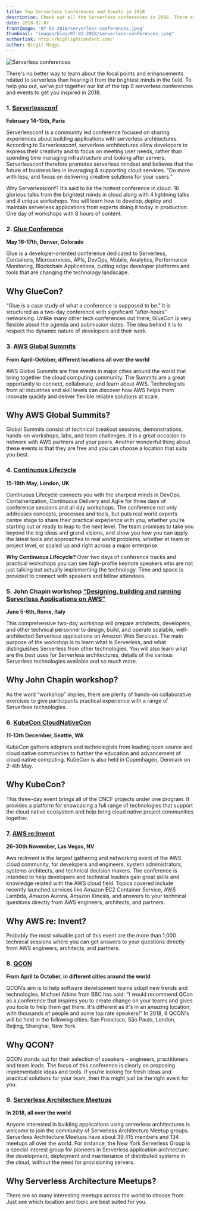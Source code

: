 ```yaml
---
title: Top Serverless Conferences and Events in 2018
description: Check out all the Serverless conferences in 2018. There are so many interesting meetups across the world to choose from. Just see which location and topic are best suited for you.
date: 2018-02-07
frontImage: "07-02-2018/serverless-conferences.jpeg"
thumbnail: "images/blog/07-02-2018/serverless-conferences.jpeg"
authorlink: http://highlightcontent.com/'
author: Birgit Maggi
---
```


![Serverless conferences](/images/blog/07-02-2018/serverless-conferences.jpeg)

There's no better way to learn about the focal points and enhancements related to serverless than hearing it from the brightest minds in the field. To help you out, we’ve put together our list of the top 9 serverless conferences and events to get you inspired in 2018. 

### 1. <a href='http://paris.serverlessconf.io/' target='_blank'>Serverlessconf</a>
**February 14-15th, Paris**

Serverlessconf is a community led conference focused on sharing experiences about building applications with serverless architectures. According to Serverlessconf, serverless architectures allow developers to express their creativity and to focus on meeting user needs, rather than spending time managing infrastructure and looking after servers.  
Serverlessconf therefore promotes serverless mindset and believes that the future of business lies in leveraging & supporting cloud services. “Do more with less, and focus on delivering creative solutions for your users.”

Why Serverlessconf?
It’s said to be the hottest conference in cloud. 16 glorious talks from the brightest minds in cloud along with 4 lightning talks and 4 unique workshops. You will learn how to develop, deploy and maintain serverless applications from experts doing it today in production. One day of workshops with 8 hours of content. 

### 2. <a href='http://gluecon.com/' target='_blank'>Glue Conference</a>

**May 16-17th, Denver, Colorado**

Glue is a developer­-oriented conference dedicated to Serverless, Containers, Microservices, APIs, DevOps, Mobile, Analytics, Performance Monitoring, Blockchain Applications, cutting edge developer platforms and tools that are changing the technology landscape. 

## Why GlueCon?

“Glue is a case study of what a conference is supposed to be.” It is structured as a two-day conference with significant “after-hours” networking. Unlike many other tech conferences out there, GlueCon is very flexible about the agenda and submission dates. The idea behind it is to respect the dynamic nature of developers and their work. 

### 3. <a href='https://aws.amazon.com/summits/' target='_blank'>AWS Global Summits</a>

**From April-October, different locations all over the world**

AWS Global Summits are free events in major cities around the world that bring together the cloud computing community. The Summits are a great opportunity to connect, collaborate, and learn about AWS. Technologists from all industries and skill levels can discover how AWS helps them innovate quickly and deliver flexible reliable solutions at scale. 

## Why AWS Global Summits?
Global Summits consist of technical breakout sessions, demonstrations, hands-on workshops, labs, and team challenges. It is a great occasion to network with AWS partners and your peers. Another wonderful thing about these events is that they are free and you can choose a location that suits you best. 

### 4. <a href='https://continuouslifecycle.london/' target='_blank'>Continuous Lifecycle</a>

**15-18th May, London, UK**

Continuous Lifecycle connects you with the sharpest minds in DevOps, Containerization, Continuous Delivery and Agile for three days of conference sessions and all day workshops. 
The conference not only addresses concepts, processes and tools, but puts real world experts centre stage to share their practical experience with you, whether you’re starting out or ready to leap to the next level. The team promises to take you beyond the big ideas and grand visions, and show you how you can apply the latest tools and approaches to real world problems, whether at team or project level, or scaled up and right across a major enterprise. 

**Why Continuous Lifecycle?**
Over two days of conference tracks and practical workshops you can see high-profile keynote speakers who are not just talking but actually implementing the technology. Time and space is provided to connect with speakers and fellow attendees.

### 5. John Chapin workshop <a href='http://www.technologytransfer.eu/event/1787/Designing,_Building_and_Running_Serverless_Applications_on_AWS.html' target='_blank'>“Designing, building and running Serverless Applications on AWS”</a>

**June 5-6th, Rome, Italy**

This comprehensive two-day workshop will prepare architects, developers, and other technical personnel to design, build, and operate scalable, well-architected Serverless applications on Amazon Web Services. The main purpose of the workshop is to learn what is Serverless, and what distinguishes Serverless from other technologies. You will also learn what are the best uses for Serverless architectures, details of the various Serverless technologies available and so much more. 

## Why John Chapin workshop?

As the word “workshop” implies, there are plenty of hands-on collaborative exercises to give participants practical experience with a range of Serverless technologies. 


### 6. <a href='https://events.linuxfoundation.org/events/kubecon-cloudnativecon-north-america-2018/' target='_blank'>KubeCon CloudNativeCon</a>

**11-13th December, Seattle, WA**

KubeCon gathers adopters and technologists from leading open source and cloud native communities to further the education and advancement of cloud native computing. KubeCon is also held in Copenhagen, Denmark on 2-4th May.  

## Why KubeCon?
This three-day event brings all of the CNCF projects under one program. It provides a platform for showcasing a full range of technologies that support the cloud native ecosystem and help bring cloud native project communities together. 

### 7. <a href='https://reinvent.awsevents.com/' target='_blank'>AWS re:Invent</a>

**26-30th November, Las Vegas, NV**

Aws re:Invent is the largest gathering and networking event of the AWS cloud community, for  developers and engineers, system administrators, systems architects, and technical decision makers. The conference is intended to help developers and technical leaders gain great skills and knowledge related with the AWS cloud field. Topics covered include recently launched services like Amazon EC2 Container Service, AWS Lambda, Amazon Aurora, Amazon Kinesis, and answers to your technical questions directly from AWS engineers, architects, and partners.

## Why AWS re: Invent?
Probably the most valuable part of this event are the more than 1,000 technical sessions where you can get answers to your questions directly from AWS engineers, architects, and partners. 

### 8. <a href='https://qconferences.com/' target='_blank'>QCON</a>

**From April to October, in different cities around the world**

QCON’s aim is to help software development teams adopt new trends and technologies. Michael Atkins from BBC has said: “I would recommend QCon as a conference that inspires you to create change on your teams and gives you tools to help them get there. It's different as it's in an amazing location, with thousands of people and some top rate speakers!”
In 2018, 6 QCON's will be held in the following cities: San Francisco, São Paulo, London, Beijing, Shanghai, New York. 

## Why QCON?
QCON stands out for their selection of speakers – engineers, practitioners and team leads. The focus of this conference is clearly on proposing implementable ideas and tools. If you’re looking for fresh ideas and practical solutions for your team, then this might just be the right event for you.

### 9. <a href='https://www.meetup.com/topics/serverless-architecture/' target='_blank'>Serverless Architecture Meetups</a>

**In 2018, all over the world**

Anyone interested in building applications using serverless architectures is welcome to join the community of Serverless Architecture Meetup groups. Serverless Architecture Meetups have about 39,415 members and 134 meetups all over the world. For instance, the New York Serverless Group is a special interest group for pioneers in Serverless application architecture: the development, deployment and maintenance of distributed systems in the cloud, without the need for provisioning servers. 

## Why Serverless Architecture Meetups?

There are so many interesting meetups across the world to choose from. Just see which location and topic are best suited for you.
